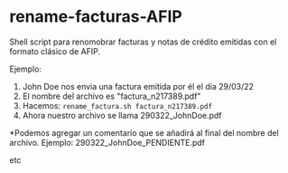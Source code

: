 # rename-facturas-AFIP
Shell script para renomobrar facturas y notas de crédito emitidas con el formato clásico de AFIP.

Ejemplo:
1) John Doe nos envia una factura emitida por él el día 29/03/22
2) El nombre del archivo es "factura_n217389.pdf"
3) Hacemos: `rename_factura.sh factura_n217389.pdf`
4) Ahora nuestro archivo se llama 290322_JohnDoe.pdf

*Podemos agregar un comentario que se añadirá al final del nombre del archivo.
Ejemplo:
290322_JohnDoe_PENDIENTE.pdf

etc
